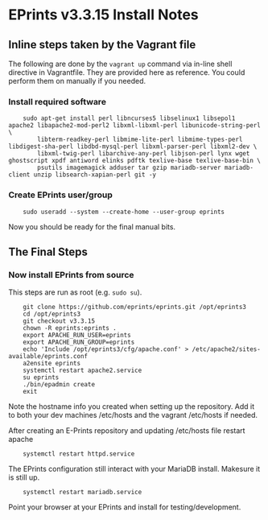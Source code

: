 
# EPrints v3.3.15 Install Notes

## Inline steps taken by the Vagrant file

The following are done by the `vagrant up` command via in-line shell directive in Vagrantfile. 
They are provided here as reference.  You could perform them on manually if you needed.

### Install required software

```shell
    sudo apt-get install perl libncurses5 libselinux1 libsepol1 apache2 libapache2-mod-perl2 libxml-libxml-perl libunicode-string-perl \
        libterm-readkey-perl libmime-lite-perl libmime-types-perl libdigest-sha-perl libdbd-mysql-perl libxml-parser-perl libxml2-dev \
        libxml-twig-perl libarchive-any-perl libjson-perl lynx wget ghostscript xpdf antiword elinks pdftk texlive-base texlive-base-bin \
        psutils imagemagick adduser tar gzip mariadb-server mariadb-client unzip libsearch-xapian-perl git -y
```

### Create EPrints user/group

```shell
    sudo useradd --system --create-home --user-group eprints
```        

Now you should be ready for the final manual bits.

## The Final Steps

### Now install EPrints from source

This steps are run as root (e.g. `sudo su`).

```shell
    git clone https://github.com/eprints/eprints.git /opt/eprints3
    cd /opt/eprints3
    git checkout v3.3.15
    chown -R eprints:eprints .
    export APACHE_RUN_USER=eprints
    export APACHE_RUN_GROUP=eprints
    echo 'Include /opt/eprints3/cfg/apache.conf' > /etc/apache2/sites-available/eprints.conf
    a2ensite eprints
    systemctl restart apache2.service
    su eprints
    ./bin/epadmin create
    exit
```

Note the hostname info you created when setting up the repository. Add it
to both your dev machines /etc/hosts and the vagrant /etc/hosts if needed.

After creating an E-Prints repository and updating /etc/hosts file restart apache

```shell
    systemctl restart httpd.service
```

The EPrints configuration still interact with your MariaDB install. Makesure
it is still up.

```shell
    systemctl restart mariadb.service
```

Point your browser at your EPrints and install for testing/development.

